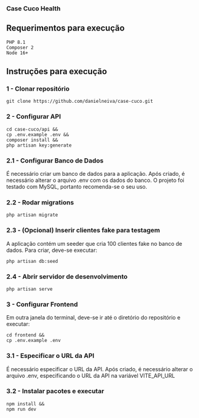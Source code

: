 ### Case Cuco Health

## Requerimentos para execução ##
```
PHP 8.1
Composer 2
Node 16+
```

## Instruções para execução ##

### 1 - Clonar repositório ###
```
git clone https://github.com/danielneiva/case-cuco.git
```

### 2 - Configurar API ###
```
cd case-cuco/api &&
cp .env.example .env &&
composer install &&
php artisan key:generate

```
### 2.1 - Configurar Banco de Dados ###
É necessário criar um banco de dados para a aplicação. Após criado, é necessário alterar o arquivo .env com os dados do banco. O projeto foi testado com MySQL, portanto recomenda-se o seu uso.

### 2.2 - Rodar migrations ###
```
php artisan migrate
```
### 2.3 - (Opcional) Inserir clientes fake para testagem ###
A aplicação contém um seeder que cria 100 clientes fake no banco de dados. Para criar, deve-se executar:
```
php artisan db:seed
```

### 2.4 - Abrir servidor de desenvolvimento ###
```
php artisan serve
```

### 3 - Configurar Frontend ###
Em outra janela do terminal, deve-se ir até o diretório do repositório e executar:
```
cd frontend &&
cp .env.example .env
```

### 3.1 - Especificar o URL da API ###
É necessário especificar o URL da API. Após criado, é necessário alterar o arquivo .env, especificando o URL da API na variável VITE_API_URL

### 3.2 - Instalar pacotes e executar ###
```
npm install &&
npm run dev
```
